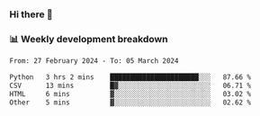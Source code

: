 ### Hi there 👋

### 📊 Weekly development breakdown
<!--START_SECTION:waka-->

```txt
From: 27 February 2024 - To: 05 March 2024

Python   3 hrs 2 mins    ██████████████████████░░░   87.66 %
CSV      13 mins         █▓░░░░░░░░░░░░░░░░░░░░░░░   06.71 %
HTML     6 mins          ▓░░░░░░░░░░░░░░░░░░░░░░░░   03.02 %
Other    5 mins          ▓░░░░░░░░░░░░░░░░░░░░░░░░   02.62 %
```

<!--END_SECTION:waka-->
